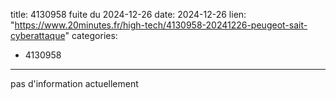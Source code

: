  
title: 4130958 fuite du 2024-12-26
date: 2024-12-26
lien: "https://www.20minutes.fr/high-tech/4130958-20241226-peugeot-sait-cyberattaque"
categories:
  - 4130958
---

pas d'information actuellement

